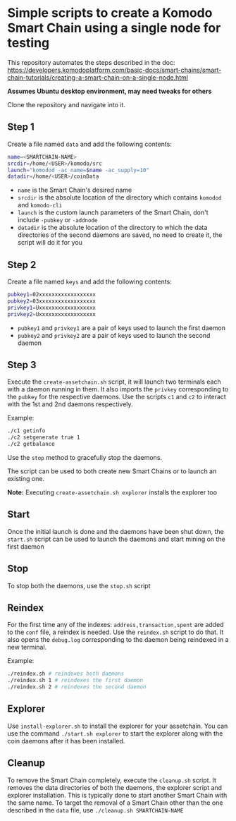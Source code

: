 # Simple scripts to create a Komodo Smart Chain using a single node for testing

This repository automates the steps described in the doc: https://developers.komodoplatform.com/basic-docs/smart-chains/smart-chain-tutorials/creating-a-smart-chain-on-a-single-node.html

**Assumes Ubuntu desktop environment, may need tweaks for others**

Clone the repository and navigate into it.

## Step 1

Create a file named `data` and add the following contents:

```bash
name=<SMARTCHAIN-NAME>
srcdir=/home/<USER>/komodo/src
launch="komodod -ac_name=$name -ac_supply=10"
datadir=/home/<USER>/coinData
```

- `name` is the Smart Chain's desired name
- `srcdir` is the absolute location of the directory which contains `komodod` and `komodo-cli`
- `launch` is the custom launch parameters of the Smart Chain, don't include `-pubkey` or `-addnode`
- `datadir` is the absolute location of the directory to which the data directories of the second daemons are saved, no need to create it, the script will do it for you

## Step 2

Create a file named `keys` and add the following contents:

```bash
pubkey1=02xxxxxxxxxxxxxxxxxx
pubkey2=03xxxxxxxxxxxxxxxxxx
privkey1=Uxxxxxxxxxxxxxxxxxx
privkey2=Uxxxxxxxxxxxxxxxxxx
```

- `pubkey1` and `privkey1` are a pair of keys used to launch the first daemon
- `pubkey2` and `privkey2` are a pair of keys used to launch the second daemon

## Step 3

Execute the `create-assetchain.sh` script, it will launch two terminals each with a daemon running in them.
It also imports the `privkey` corresponding to the `pubkey` for the respective daemons.
Use the scripts `c1` and `c2` to interact with the 1st and 2nd daemons respectively.

Example:

```bash
./c1 getinfo
./c2 setgenerate true 1
./c2 getbalance
```

Use the `stop` method to gracefully stop the daemons.

The script can be used to both create new Smart Chains or to launch an existing one.

**Note:** Executing `create-assetchain.sh explorer` installs the explorer too

## Start

Once the initial launch is done and the daemons have been shut down, the `start.sh` script can be used to launch the daemons and start mining on the first daemon

## Stop

To stop both the daemons, use the `stop.sh` script

## Reindex

For the first time any of the indexes: `address,transaction,spent` are added to the `conf` file, a reindex is needed. Use the `reindex.sh` script to do that. It also opens the `debug.log` corresponding to the daemon being reindexed in a new terminal.

Example:

```bash
./reindex.sh # reindexes both daemons
./reindex.sh 1 # reindexes the first daemon
./reindex.sh 2 # reindexes the second daemon
```

## Explorer

Use `install-explorer.sh` to install the explorer for your assetchain. You can use the command `./start.sh explorer` to start the explorer along with the coin daemons after it has been installed.

## Cleanup

To remove the Smart Chain completely, execute the `cleanup.sh` script. It removes the data directories of both the daemons, the explorer script and explorer installation. This is typically done to start another Smart Chain with the same name.
To target the removal of a Smart Chain other than the one described in the `data` file, use `./cleanup.sh SMARTCHAIN-NAME`
